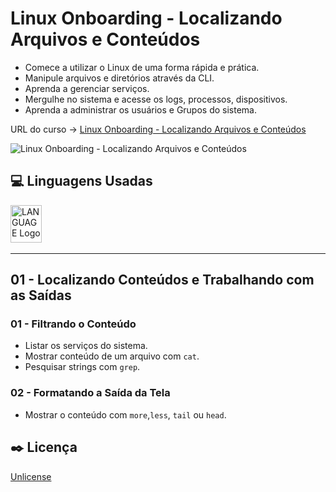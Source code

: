 # Linux Onboarding - Localizando Arquivos e Conteúdos

* Comece a utilizar o Linux de uma forma rápida e prática.
* Manipule arquivos e diretórios através da CLI.
* Aprenda a gerenciar serviços.
* Mergulhe no sistema e acesse os logs, processos, dispositivos.
* Aprenda a administrar os usuários e Grupos do sistema.

URL do curso -> [Linux Onboarding - Localizando Arquivos e Conteúdos](https://cursos.alura.com.br/course/linux-onboarding-arquivos-conteudos)

![Linux Onboarding - Localizando Arquivos e Conteúdos](https://alura.com.br/assets/api/share/curso-linux-onboarding-arquivos-conteudos.png)

## :computer: Linguagens Usadas
<div>
    <img alt='LANGUAGE Logo' height='60' width='50' src='https://raw.githubusercontent.com/get-icon/geticon/fc0f660daee147afb4a56c64e12bde6486b73e39/icons/linux-tux.svg' />&nbsp;
</div>

***

## 01 - Localizando Conteúdos e Trabalhando com as Saídas

### 01 - Filtrando o Conteúdo
* Listar os serviços do sistema.
* Mostrar conteúdo de um arquivo com `cat`.
* Pesquisar strings com `grep`.

### 02 - Formatando a Saída da Tela
* Mostrar o conteúdo com `more`,`less`, `tail` ou `head`.

## :black_nib: Licença
[Unlicense](https://unlicense.org)
